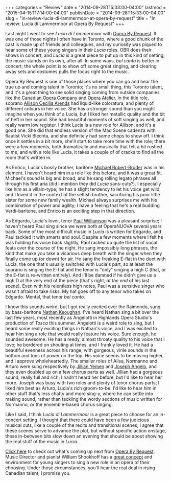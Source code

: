 +++
categories = "Review"
date = "2014-09-28T15:33:00-04:00"
lastmod = "2015-04-15T17:14:00-04:00"
publishDate = "2014-09-28T15:33:00-04:00"
slug = "in-review-lucia-di-lammermoor-at-opera-by-request"
title = "In review: Lucia di Lammermoor at Opera By Request"
+++

Last night I went to see _Lucia di Lammermoor_ with [Opera By Request](http://operabyrequest.ca/wordpress/). It was one of those nights I often have in Toronto, where a good chunk of the cast is made up of friends and colleagues, and my curiosity was piqued to hear some of these young singers in their _Lucia_ roles. OBR does their shows in concert, and _Lucia_ is a great piece to put up in this kind of setting; the music stands on its own, after all. In some ways, _bel canto_ is better in concert; the whole point is to show off some great singing, and clearing away sets and costumes pulls the focus right to the music.

Opera By Request is one of those places where you can go and hear the true up and coming talent in Toronto; it's no small thing, this Toronto talent, and it's a great thing to see solid singing coming from outside companies like the [Canadian Opera Company](http://www.coc.ca/) and [Opera Atelier](http://www.operaatelier.com/). In the title role, soprano [Allison Cecilia Arends](http://www.allisonarends.com/) had liquid-like coloratura, and plenty of different colours in her voice. She has a stronger sound than you might imagine when you think of a Lucia, but I liked her metallic quality and the bit of heft in her sound. She had beautiful moments of soft singing as well, and really warm low register. I think Lucia is a new role for Allison, and it's a good one. She did that endless version of the Mad Scene cadenza with flautist Vicki Blechta, and she definitely had some chops to show off. I think once it settles in a bit more, she'll start to take more time with the role; there were a few moments, both dramatically and musically that felt a bit rushed to me, and with a role like Lucia, it takes a couple of of cracks to find all the room that's written in.

As Enrico, Lucia's bossy brother, baritone [Michael Robert-Broder](http://www.michaelrobertbroder.com/) was in his element. I haven't heard him in a role like this before, and it was a great fit. Michael's sound is big and broad, and he sang rolling legato phrases all through his first aria (did I mention they did _Lucia_ sans-cuts?). I especially like him as a villain-type; he has a slight tendency to let his voice get wild, and I loved it in the context of the selfish brother, sacrificing his poor little sister for some new family wealth. Michael always surprises me with his combination of power and agility; I have a feeling that he's a real budding Verdi-baritone, and Enrico is an exciting step in that direction.

As Edgardo, Lucia's lover, tenor [Paul Williamson](http://paulwilliamson.ca/) was a pleasant surprise; I haven't heard Paul sing since we were both at OperaNUOVA several years back. Some of the most difficult music in _Lucia_ is written for Edgardo, and Paul tackled it with smarts and soul. Despite a few moments where I felt he was holding his voice back slightly, Paul racked up quite the list of vocal feats over the course of the night. He sang impossibly long phrases, the kind that make you take a vicarious deep breath with the singer when they finally come up (or down) for air. He sang the freaking E-flat in the duet with Lucia, the one that's usually switched with Lucia's part, so at least the soprano is singing the E-flat and the tenor is "only" singing a high C (that, or the E-flat is re-written entirely). And I'll be damned if he didn't give us a high D at the very end of the piece (that's right, _at the end_ of his last scene). Even with his relentless high notes, Paul was a sensitive singer who wasn't afraid to take risks. My hat goes off to any tenor who takes on Edgardo. Mental, that tenor _bel canto_. 

I know this sounds weird, but I got really excited over the Raimondo, sung by bass-baritone [Nathan Keoughan](https://twitter.com/nathankeoughan). I've heard Nathan sing a bit over the last few years, most recently as Angelotti in Highlands Opera Studio's production of _Tosca_ this summer. Angelotti is a weird role to sing, but I heard some really exciting things in Nathan's voice, and I was excited to hear him sing a role that would really feature his voice. Sure enough, he sounded awesome. He has a reedy, almost throaty quality to his voice that I love; he bordered on shouting at times, and I frankly loved it. He had a beautiful evenness across his range, with gorgeous, virile sounds in the bottom and tons of power on the top. His voice seems to be moving higher, and I approve wholeheartedly.
The smaller roles of Alisa, Normanno and Arturo were sung respectively by [Jillian Yemen](http://oohlalaopera.wordpress.com/jillan-yemen/) and [Joseph Angelo](https://josephangelo.jux.com/), and they even doubled up on a few chorus parts as well. Jillian had a gorgeous sound, really full and rich; I hadn't heard her before, but I'd like to hear her more. Joseph was busy with two roles and plenty of tenor chorus parts; I liked him best as Arturo, Lucia's rich groom-to-be. I'd like to hear him in other stuff that's less chatty and more sing-y, where he can settle into making sound, rather than tackling the wordy sections of music written for Normanno, or the ensemble-based chorus singing.

Like I said, I think _Lucia di Lammermoor_ is a great piece to choose for an in-concert setting. I thought that there could have been a few judicious musical cuts, like a couple of the recits and transitional scenes; I agree that these scenes serve to advance the plot, but without specific action onstage, these in-between bits slow down an evening that should be about showing the real stuff of the music in _Lucia_.

[Click here](http://operabyrequest.ca/wordpress/) to check out what's coming up next from [Opera By Request](http://operabyrequest.ca/wordpress/). Music Director and pianist William Shookhoff has a [great concept](http://operabyrequest.ca/wordpress/?page_id=6) and environment for young singers to sing a new role in an opera of their choosing. Under those circumstances, you'll hear the real deal in rising Canadian talent, I promise you.
